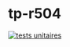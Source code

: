# tp-r504
[![tests unitaires](https://github.com/SpotifyClemcloum78/tp-r504/actions/workflows/pytest.yml/badge.svg)](https://github.com/SpotifyClemcloum78/tp-r504/actions/workflows/pytest.yml)